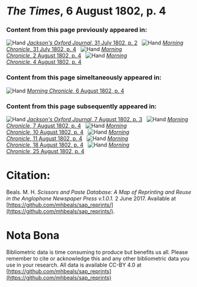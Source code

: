 # *The Times*, 6 August 1802, p. 4  
  
### Content from this page previously appeared in:  
![Hand](http://scissorsandpaste.net/wp-content/uploads/2017/06/smallhandpointer.png) [*Jackson's Oxford Journal*, 31 July 1802, p. 2](https://mhbeals.github.io/sap_html/Jackson's-Oxford-Journal/Jackson's-Oxford-Journal-31-July-1802-p-2)  
![Hand](http://scissorsandpaste.net/wp-content/uploads/2017/06/smallhandpointer.png) [*Morning Chronicle*, 31 July 1802, p. 4](https://mhbeals.github.io/sap_html/Morning-Chronicle/Morning-Chronicle-31-July-1802-p-4)  
![Hand](http://scissorsandpaste.net/wp-content/uploads/2017/06/smallhandpointer.png) [*Morning Chronicle*, 2 August 1802, p. 4](https://mhbeals.github.io/sap_html/Morning-Chronicle/Morning-Chronicle-2-August-1802-p-4)  
![Hand](http://scissorsandpaste.net/wp-content/uploads/2017/06/smallhandpointer.png) [*Morning Chronicle*, 4 August 1802, p. 4](https://mhbeals.github.io/sap_html/Morning-Chronicle/Morning-Chronicle-4-August-1802-p-4)  
  
### Content from this page simeltaneously appeared in:  
![Hand](http://scissorsandpaste.net/wp-content/uploads/2017/06/smallhandpointer.png) [*Morning Chronicle*, 6 August 1802, p. 4](https://mhbeals.github.io/sap_html/Morning-Chronicle/Morning-Chronicle-6-August-1802-p-4)  
  
### Content from this page subsequently appeared in:  
![Hand](http://scissorsandpaste.net/wp-content/uploads/2017/06/smallhandpointer.png) [*Jackson's Oxford Journal*, 7 August 1802, p. 3](https://mhbeals.github.io/sap_html/Jackson's-Oxford-Journal/Jackson's-Oxford-Journal-7-August-1802-p-3)  
![Hand](http://scissorsandpaste.net/wp-content/uploads/2017/06/smallhandpointer.png) [*Morning Chronicle*, 7 August 1802, p. 4](https://mhbeals.github.io/sap_html/Morning-Chronicle/Morning-Chronicle-7-August-1802-p-4)  
![Hand](http://scissorsandpaste.net/wp-content/uploads/2017/06/smallhandpointer.png) [*Morning Chronicle*, 10 August 1802, p. 4](https://mhbeals.github.io/sap_html/Morning-Chronicle/Morning-Chronicle-10-August-1802-p-4)  
![Hand](http://scissorsandpaste.net/wp-content/uploads/2017/06/smallhandpointer.png) [*Morning Chronicle*, 11 August 1802, p. 4](https://mhbeals.github.io/sap_html/Morning-Chronicle/Morning-Chronicle-11-August-1802-p-4)  
![Hand](http://scissorsandpaste.net/wp-content/uploads/2017/06/smallhandpointer.png) [*Morning Chronicle*, 18 August 1802, p. 4](https://mhbeals.github.io/sap_html/Morning-Chronicle/Morning-Chronicle-18-August-1802-p-4)  
![Hand](http://scissorsandpaste.net/wp-content/uploads/2017/06/smallhandpointer.png) [*Morning Chronicle*, 25 August 1802, p. 4](https://mhbeals.github.io/sap_html/Morning-Chronicle/Morning-Chronicle-25-August-1802-p-4)  


# Citation: 

Beals. M. H. *Scissors and Paste Database: A Map of Reprinting and Reuse in the Anglophone Newspaper Press v.1.0.1.* 2 June 2017. Available at [https://github.com/mhbeals/sap_reprints/](https://github.com/mhbeals/sap_reprints/). 

# Nota Bona

Bibliometric data is time consuming to produce but benefits us all. Please remember to cite or acknowledge this and any other bibliometric data you use in your research. All data is available CC-BY 4.0 at [https://github.com/mhbeals/sap_reprints](https://github.com/mhbeals/sap_reprints)